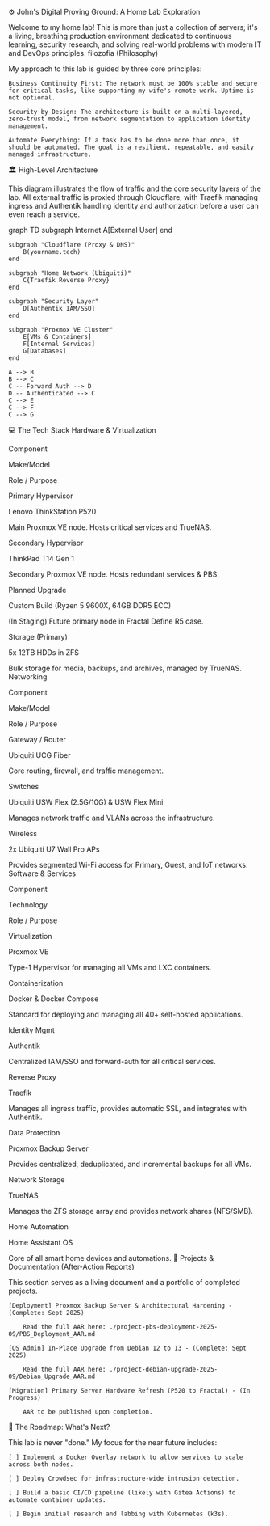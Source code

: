 ⚙️ John's Digital Proving Ground: A Home Lab Exploration

Welcome to my home lab! This is more than just a collection of servers; it's a living, breathing production environment dedicated to continuous learning, security research, and solving real-world problems with modern IT and DevOps principles.
filozofia (Philosophy)

My approach to this lab is guided by three core principles:

    Business Continuity First: The network must be 100% stable and secure for critical tasks, like supporting my wife's remote work. Uptime is not optional.

    Security by Design: The architecture is built on a multi-layered, zero-trust model, from network segmentation to application identity management.

    Automate Everything: If a task has to be done more than once, it should be automated. The goal is a resilient, repeatable, and easily managed infrastructure.

🏛️ High-Level Architecture

This diagram illustrates the flow of traffic and the core security layers of the lab. All external traffic is proxied through Cloudflare, with Traefik managing ingress and Authentik handling identity and authorization before a user can even reach a service.

graph TD
    subgraph Internet
        A[External User]
    end

    subgraph "Cloudflare (Proxy & DNS)"
        B(yourname.tech)
    end

    subgraph "Home Network (Ubiquiti)"
        C{Traefik Reverse Proxy}
    end
    
    subgraph "Security Layer"
        D[Authentik IAM/SSO]
    end

    subgraph "Proxmox VE Cluster"
        E[VMs & Containers]
        F[Internal Services]
        G[Databases]
    end

    A --> B
    B --> C
    C -- Forward Auth --> D
    D -- Authenticated --> C
    C --> E
    C --> F
    C --> G

💻 The Tech Stack
Hardware & Virtualization

Component
	

Make/Model
	

Role / Purpose

Primary Hypervisor
	

Lenovo ThinkStation P520
	

Main Proxmox VE node. Hosts critical services and TrueNAS.

Secondary Hypervisor
	

ThinkPad T14 Gen 1
	

Secondary Proxmox VE node. Hosts redundant services & PBS.

Planned Upgrade
	

Custom Build (Ryzen 5 9600X, 64GB DDR5 ECC)
	

(In Staging) Future primary node in Fractal Define R5 case.

Storage (Primary)
	

5x 12TB HDDs in ZFS
	

Bulk storage for media, backups, and archives, managed by TrueNAS.
Networking

Component
	

Make/Model
	

Role / Purpose

Gateway / Router
	

Ubiquiti UCG Fiber
	

Core routing, firewall, and traffic management.

Switches
	

Ubiquiti USW Flex (2.5G/10G) & USW Flex Mini
	

Manages network traffic and VLANs across the infrastructure.

Wireless
	

2x Ubiquiti U7 Wall Pro APs
	

Provides segmented Wi-Fi access for Primary, Guest, and IoT networks.
Software & Services

Component
	

Technology
	

Role / Purpose

Virtualization
	

Proxmox VE
	

Type-1 Hypervisor for managing all VMs and LXC containers.

Containerization
	

Docker & Docker Compose
	

Standard for deploying and managing all 40+ self-hosted applications.

Identity Mgmt
	

Authentik
	

Centralized IAM/SSO and forward-auth for all critical services.

Reverse Proxy
	

Traefik
	

Manages all ingress traffic, provides automatic SSL, and integrates with Authentik.

Data Protection
	

Proxmox Backup Server
	

Provides centralized, deduplicated, and incremental backups for all VMs.

Network Storage
	

TrueNAS
	

Manages the ZFS storage array and provides network shares (NFS/SMB).

Home Automation
	

Home Assistant OS
	

Core of all smart home devices and automations.
📝 Projects & Documentation (After-Action Reports)

This section serves as a living document and a portfolio of completed projects.

    [Deployment] Proxmox Backup Server & Architectural Hardening - (Complete: Sept 2025)

        Read the full AAR here: ./project-pbs-deployment-2025-09/PBS_Deployment_AAR.md

    [OS Admin] In-Place Upgrade from Debian 12 to 13 - (Complete: Sept 2025)

        Read the full AAR here: ./project-debian-upgrade-2025-09/Debian_Upgrade_AAR.md

    [Migration] Primary Server Hardware Refresh (P520 to Fractal) - (In Progress)

        AAR to be published upon completion.

🚀 The Roadmap: What's Next?

This lab is never "done." My focus for the near future includes:

    [ ] Implement a Docker Overlay network to allow services to scale across both nodes.

    [ ] Deploy Crowdsec for infrastructure-wide intrusion detection.

    [ ] Build a basic CI/CD pipeline (likely with Gitea Actions) to automate container updates.

    [ ] Begin initial research and labbing with Kubernetes (k3s).
